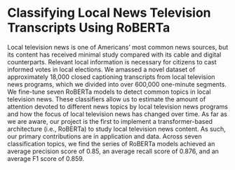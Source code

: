 # Classifying Local News Television Transcripts Using RoBERTa

Local television news is one of Americans’ most common news sources, but its content has received minimal study compared with its cable and digital counterparts. Relevant local information is necessary for citizens to cast informed votes in local elections. We amassed a novel dataset of approximately 18,000 closed captioning transcripts from local television news programs, which we divided into over 600,000 one-minute segments. We fine-tune seven RoBERTa models to detect common topics in local television news. These classifiers allow us to estimate the amount of attention devoted to different news topics by local television news programs and how the focus of local television news has changed over time. As far as we are aware, our project is the first to implement a transformer-based architecture (i.e., RoBERTa) to study local television news content. As such, our primary contributions are in application and data. Across seven classification topics, we find the series of RoBERTa models achieved an average precision score of 0.85, an average recall score of 0.876, and an average F1 score of 0.859.
